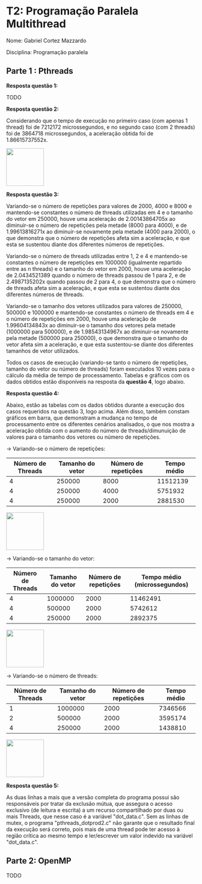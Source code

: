 # T2: Programação Paralela Multithread 

Nome: Gabriel Cortez Mazzardo

Disciplina: Programação paralela

## Parte 1 : Pthreads

**Resposta questão 1:**

TODO

**Resposta questão 2:** 

Considerando que o tempo de execução no primeiro caso (com apenas 1 thread) foi de 7212172 microssegundos, e no segundo caso (com 2 threads) foi de 3864718 microssegundos, a aceleração obtida foi de 1.86615737552x.

<img src="https://imgur.com/kTF3qIL" width="100">


**Resposta questão 3:** 

Variando-se o número de repetições para valores de 2000, 4000 e 8000 e mantendo-se constantes o número de threads utilizadas em 4 e o tamanho do vetor em 250000, houve uma aceleração de 2.00143864705x ao diminuir-se o número de repetições pela metade (8000 para 4000), e de 1.99613816271x ao diminuir-se novamente pela metade (4000 para 2000), o que demonstra que o número de repetições afeta sim a aceleração, e que esta se sustentou diante dos diferentes números de repetições.

Variando-se o número de threads utilizadas entre 1, 2 e 4 e mantendo-se constantes o número de repetições em 1000000 (igualmente repartido entre as n threads) e o tamanho do vetor em 2000, houve uma aceleração de 2.0434521389 quando o número de threads passou de 1 para 2, e de 2.4987135202x quando passou de 2 para 4, o que demonstra que o número de threads afeta sim a aceleração, e que esta se sustentou diante dos diferentes números de threads.

Variando-se o tamanho dos vetores utilizados para valores de 250000, 500000 e 1000000 e mantendo-se constantes o número de threads em 4 e o número de repetições em 2000, houve uma aceleração de 1.99604134843x ao diminuir-se o tamanho dos vetores pela metade (1000000 para 500000), e de 1.98543134967x ao diminuir-se novamente pela metade (500000 para 250000), o que demonstra que o tamanho do vetor afeta sim a aceleração, e que esta sustentou-se diante dos diferentes tamanhos de vetor utilizados.

Todos os casos de execução (variando-se tanto o número de repetições, tamanho do vetor ou número de threads) foram executados 10 vezes para o cálculo da média de tempo de processamento. Tabelas e gráficos com os dados obtidos estão disponíveis na resposta da **questão 4**, logo abaixo.

**Resposta questão 4:**

Abaixo, estão as tabelas com os dados obtidos durante a execução dos casos requeridos na questão 3, logo acima. Além disso, também constam gráficos em barra, que demonstram a mudança no tempo de processamento entre os diferentes cenários analisados, o que nos mostra a aceleração obtida com o aumento do número de threads/dimunuição de valores para o tamanho dos vetores ou número de repetições.

-> Variando-se o número de repetições:

|Número de Threads|Tamanho do vetor|Número de repetições|Tempo médio|
|-----------------|----------------|--------------------|-----------|
|4                |250000          |8000                |11512139   |
|4                |250000          |4000                |5751932    |
|4                |250000          |2000                |2881530    |

<img src="https://imgur.com/z3CqDa7" width="100">


-> Variando-se o tamanho do vetor:

|Número de Threads|Tamanho do vetor|Número de repetições|Tempo médio (microssegundos)|
|-----------------|----------------|--------------------|----------------------------|
|4                |1000000         |2000                |11462491                    |
|4                |500000          |2000                |5742612                     |
|4                |250000          |2000                |2892375                     |

<img src="https://imgur.com/3zHJyXz" width="100">


-> Variando-se o número de threads:

|Número de Threads|Tamanho do vetor|Número de repetições|Tempo médio|
|-----------------|----------------|--------------------|-----------|
|1                |1000000         |2000                |7346566    |
|2                |500000          |2000                |3595174    |
|4                |250000          |2000                |1438810    |

<img src="https://imgur.com/eR9sv2n" width="100">


**Resposta questão 5:**

As duas linhas a mais que a versão completa do programa possui são responsáveis por tratar da exclusão mútua, que assegura o acesso exclusivo (de leitura e escrita) a um recurso compartilhado por duas ou mais Threads, que nesse caso é a variável "dot_data.c". Sem as linhas de mutex, o programa "pthreads_dotprod2.c" não garante que o resultado final da execução será correto, pois mais de uma thread pode ter acesso à região crítica ao mesmo tempo e ler/escrever um valor indevido na variável "dot_data.c".

## Parte 2: OpenMP

TODO
